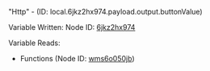 "Http" - (ID: local.6jkz2hx974.payload.output.buttonValue)

Variable Written:
Node ID: [6jkz2hx974](../nodes/6jkz2hx974.md)

Variable Reads:
* Functions (Node ID: [wms6o050jb](../nodes/wms6o050jb.md))
